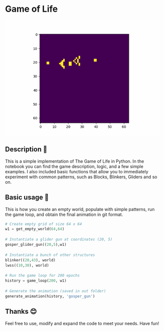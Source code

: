 # Game of Life

![GosperGun](out/gosper_gun.gif)

## Description 🐜
This is a simple implementation of The Game of Life in Python. In the notebook you can find the game description, logic, and a few simple examples. I also included basic functions that allow you to immediately experiment with common patterns, such as Blocks, Blinkers, Gliders and so on.

## Basic usage 🤖
This is how you create an empty world, populate with simple patterns, run the game loop, and obtain the final animation in git format.

```python
# Create empty grid of size 64 x 64
w1 = get_empty_world(64,64)

# Instantiate a glider gun at coordinates (20, 5)
gosper_glider_gun((20,5),w1)

# Instantiate a bunch of other structures
blinker((20,43), world)
lwss((10,30), world)

# Run the game loop for 200 epochs
history = game_loop(200, w1)

# Generate the animation (saved in out folder)
generate_animation(history, 'gosper_gun')
```

## Thanks 😊
Feel free to use, modify and expand the code to meet your needs. Have fun!


